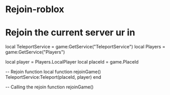 # Rejoin-roblox
# Rejoin the current server ur in

local TeleportService = game:GetService("TeleportService")
local Players = game:GetService("Players")

local player = Players.LocalPlayer
local placeId = game.PlaceId

-- Rejoin function
local function rejoinGame()
    TeleportService:Teleport(placeId, player)
end

-- Calling the rejoin function
rejoinGame()

